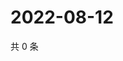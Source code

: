 # 2022-08-12

共 0 条

<!-- BEGIN WEIBO -->
<!-- 最后更新时间 Fri Aug 12 2022 14:20:56 GMT+0800 (China Standard Time) -->

<!-- END WEIBO -->
